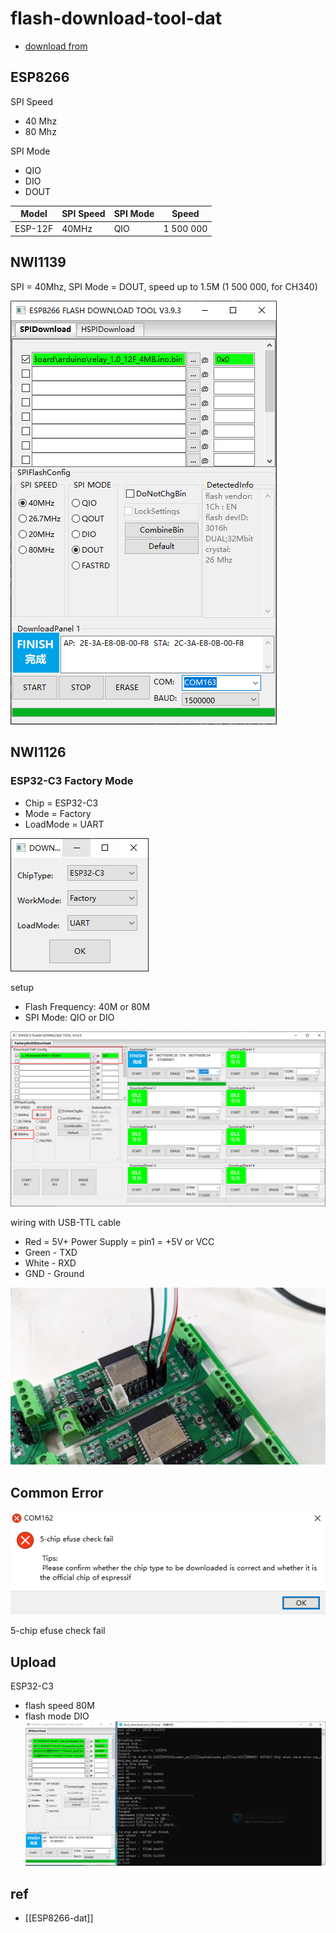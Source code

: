 
# flash-download-tool-dat

- [download from](https://www.espressif.com.cn/en/support/download/other-tools)


## ESP8266

SPI Speed 
- 40 Mhz
- 80 Mhz  

SPI Mode 
- QIO
- DIO
- DOUT

| Model   | SPI Speed | SPI Mode | Speed     |
| ------- | --------- | -------- | --------- |
| ESP-12F | 40MHz     | QIO      | 1 500 000 |



## NWI1139 

SPI = 40Mhz, SPI Mode = DOUT, speed up to 1.5M (1 500 000, for CH340)

![](11-51-17-17-04-2023.png)


## NWI1126 

### ESP32-C3 Factory Mode 

- Chip = ESP32-C3
- Mode = Factory
- LoadMode = UART


![](32-02-18-06-02-2023.png)

setup
- Flash Frequency: 40M or 80M 
- SPI Mode: QIO or DIO 


![](56-04-18-06-02-2023.png)

wiring with USB-TTL cable 
- Red = 5V+ Power Supply = pin1 = +5V or VCC
- Green - TXD
- White - RXD
- GND - Ground


![](36-05-18-06-02-2023.png)



## Common Error 

![](2023-12-14-14-46-50.png)

5-chip efuse check fail


## Upload 

ESP32-C3 
- flash speed 80M 
- flash mode DIO
![](2024-01-24-16-49-18.png)



## ref 

- [[ESP8266-dat]]